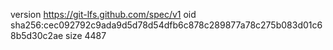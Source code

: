 version https://git-lfs.github.com/spec/v1
oid sha256:cec092792c9ada9d5d78d54dfb6c878c289877a78c275b083d01c68b5d30c2ae
size 4487
